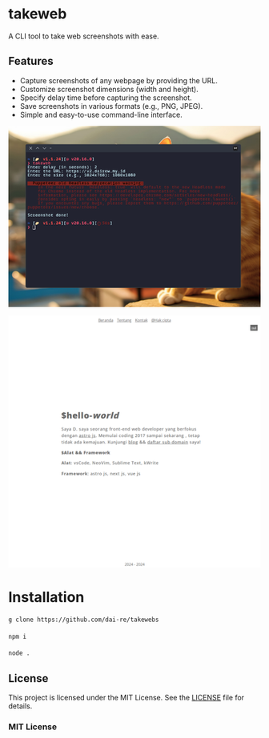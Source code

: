 # takeweb

A CLI tool to take web screenshots with ease.

## Features

- Capture screenshots of any webpage by providing the URL.
- Customize screenshot dimensions (width and height).
- Specify delay time before capturing the screenshot.
- Save screenshots in various formats (e.g., PNG, JPEG).
- Simple and easy-to-use command-line interface.

![demo](/doc/Screenshot_20240819_172214.png)

![demo](/doc/2024-08-19-17-21-v2.dairew.my.id-1080x1080.png)

# Installation

```bash
g clone https://github.com/dai-re/takewebs

npm i

node .
```

## License

This project is licensed under the MIT License. See the [LICENSE](./LICENSE) file for details.

### MIT License
